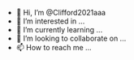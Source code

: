 - 👋 Hi, I’m @Clifford2021aaa
- 👀 I’m interested in ...
- 🌱 I’m currently learning ...
- 💞️ I’m looking to collaborate on ...
- 📫 How to reach me ...

<!---
Clifford2021aaa/Clifford2021aaa is a ✨ special ✨ repository because its `README.md` (this file) appears on your GitHub profile.
You can click the Preview link to take a look at your changes.
--->
